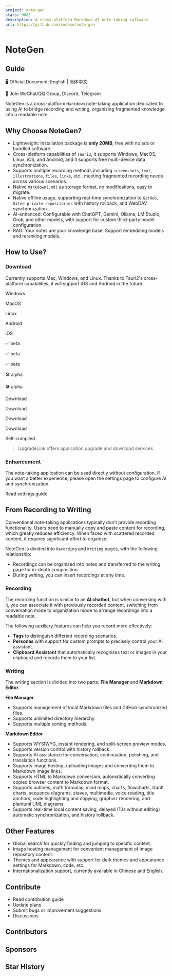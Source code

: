 ```yaml
---
project: note-gen
stars: 9083
description: A cross-platform Markdown AI note-taking software.
url: https://github.com/codexu/note-gen
---
```


NoteGen
=======

Guide
-----

🖥️ Official Document: English | 简体中文

💬 Join WeChat/QQ Group, Discord, Telegram

NoteGen is a cross-platform `Markdown` note-taking application dedicated to using AI to bridge recording and writing, organizing fragmented knowledge into a readable note.

Why Choose NoteGen?
-------------------

-   Lightweight: Installation package is **only 20MB**, free with no ads or bundled software.
-   Cross-platform capabilities of `Tauri2`, it supports Windows, MacOS, Linux, iOS, and Android, and it supports free multi-device data synchronization.
-   Supports multiple recording methods including `screenshots`, `text`, `illustrations`, `files`, `links`, etc., meeting fragmented recording needs across various scenarios.
-   Native `Markdown(.md)` as storage format, no modifications, easy to migrate.
-   Native offline usage, supporting real-time synchronization to `GitHub, Gitee private repositories` with history rollback, and WebDAV synchronization.
-   AI-enhanced: Configurable with ChatGPT, Gemini, Ollama, LM Studio, Grok, and other models, with support for custom third-party model configuration.
-   RAG: Your notes are your knowledge base. Support embedding models and reranking models.

How to Use?
-----------

### Download

Currently supports Mac, Windows, and Linux. Thanks to Tauri2's cross-platform capabilities, it will support iOS and Android in the future.

Windows

MacOS

Linux

Android

iOS

✅ beta

✅ beta

✅ beta

🛠️ alpha

🛠️ alpha

Download

Download

Download

Download

Self-compiled

> UpgradeLink offers application upgrade and download services

### Enhancement

The note-taking application can be used directly without configuration. If you want a better experience, please open the settings page to configure AI and synchronization.

Read settings guide

From Recording to Writing
-------------------------

Conventional note-taking applications typically don't provide recording functionality. Users need to manually copy and paste content for recording, which greatly reduces efficiency. When faced with scattered recorded content, it requires significant effort to organize.

NoteGen is divided into `Recording` and `Writing` pages, with the following relationship:

-   Recordings can be organized into notes and transferred to the writing page for in-depth composition.
-   During writing, you can insert recordings at any time.

### Recording

The recording function is similar to an **AI chatbot**, but when conversing with it, you can associate it with previously recorded content, switching from conversation mode to organization mode to arrange recordings into a readable note.

The following auxiliary features can help you record more effectively:

-   **Tags** to distinguish different recording scenarios.
-   **Personas** with support for custom prompts to precisely control your AI assistant.
-   **Clipboard Assistant** that automatically recognizes text or images in your clipboard and records them to your list.

### Writing

The writing section is divided into two parts: **File Manager** and **Markdown Editor**.

**File Manager**

-   Supports management of local Markdown files and GitHub synchronized files.
-   Supports unlimited directory hierarchy.
-   Supports multiple sorting methods.

**Markdown Editor**

-   Supports WYSIWYG, instant rendering, and split-screen preview modes.
-   Supports version control with history rollback.
-   Supports AI assistance for conversation, continuation, polishing, and translation functions.
-   Supports image hosting, uploading images and converting them to Markdown image links.
-   Supports HTML to Markdown conversion, automatically converting copied browser content to Markdown format.
-   Supports outlines, math formulas, mind maps, charts, flowcharts, Gantt charts, sequence diagrams, staves, multimedia, voice reading, title anchors, code highlighting and copying, graphviz rendering, and plantuml UML diagrams.
-   Supports real-time local content saving, delayed (10s without editing) automatic synchronization, and history rollback.

Other Features
--------------

-   Global search for quickly finding and jumping to specific content.
-   Image hosting management for convenient management of image repository content.
-   Themes and appearance with support for dark themes and appearance settings for Markdown, code, etc.
-   Internationalization support, currently available in Chinese and English.

Contribute
----------

-   Read contribution guide
-   Update plans
-   Submit bugs or improvement suggestions
-   Discussions

Contributors
------------

Sponsors
--------

Star History
------------
